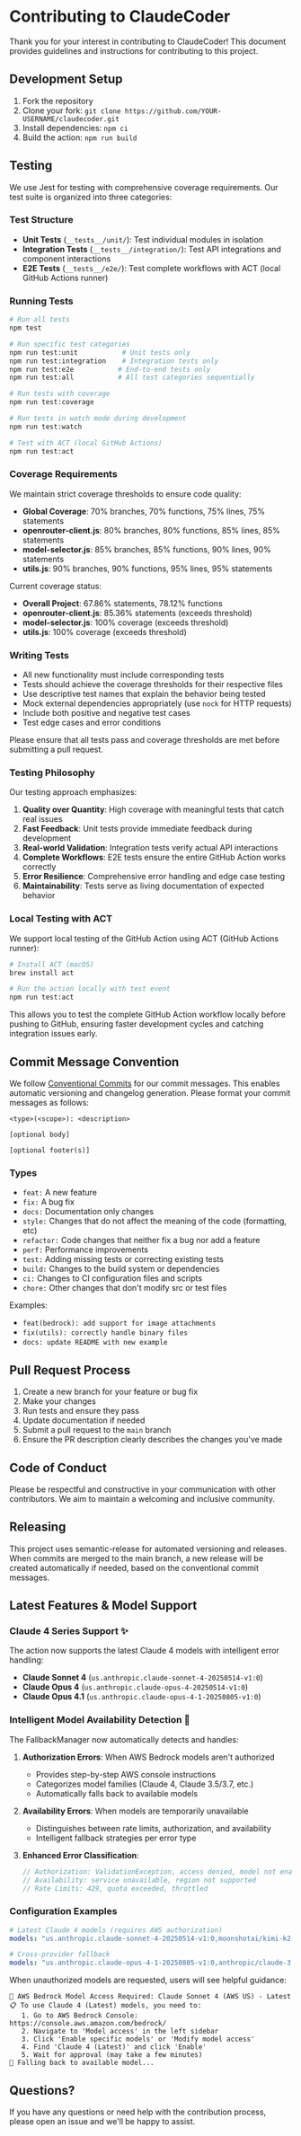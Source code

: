# Contributing to ClaudeCoder

Thank you for your interest in contributing to ClaudeCoder! This document provides guidelines and instructions for contributing to this project.

## Development Setup

1. Fork the repository
2. Clone your fork: `git clone https://github.com/YOUR-USERNAME/claudecoder.git`
3. Install dependencies: `npm ci`
4. Build the action: `npm run build`

## Testing

We use Jest for testing with comprehensive coverage requirements. Our test suite is organized into three categories:

### Test Structure

- **Unit Tests** (`__tests__/unit/`): Test individual modules in isolation
- **Integration Tests** (`__tests__/integration/`): Test API integrations and component interactions
- **E2E Tests** (`__tests__/e2e/`): Test complete workflows with ACT (local GitHub Actions runner)

### Running Tests

```bash
# Run all tests
npm test

# Run specific test categories
npm run test:unit           # Unit tests only
npm run test:integration    # Integration tests only
npm run test:e2e           # End-to-end tests only
npm run test:all           # All test categories sequentially

# Run tests with coverage
npm run test:coverage

# Run tests in watch mode during development
npm run test:watch

# Test with ACT (local GitHub Actions)
npm run test:act
```

### Coverage Requirements

We maintain strict coverage thresholds to ensure code quality:

- **Global Coverage**: 70% branches, 70% functions, 75% lines, 75% statements
- **openrouter-client.js**: 80% branches, 80% functions, 85% lines, 85% statements
- **model-selector.js**: 85% branches, 85% functions, 90% lines, 90% statements
- **utils.js**: 90% branches, 90% functions, 95% lines, 95% statements

Current coverage status:
- **Overall Project**: 67.86% statements, 78.12% functions
- **openrouter-client.js**: 85.36% statements (exceeds threshold)
- **model-selector.js**: 100% coverage (exceeds threshold)
- **utils.js**: 100% coverage (exceeds threshold)

### Writing Tests

- All new functionality must include corresponding tests
- Tests should achieve the coverage thresholds for their respective files
- Use descriptive test names that explain the behavior being tested
- Mock external dependencies appropriately (use `nock` for HTTP requests)
- Include both positive and negative test cases
- Test edge cases and error conditions

Please ensure that all tests pass and coverage thresholds are met before submitting a pull request.

### Testing Philosophy

Our testing approach emphasizes:

1. **Quality over Quantity**: High coverage with meaningful tests that catch real issues
2. **Fast Feedback**: Unit tests provide immediate feedback during development
3. **Real-world Validation**: Integration tests verify actual API interactions
4. **Complete Workflows**: E2E tests ensure the entire GitHub Action works correctly
5. **Error Resilience**: Comprehensive error handling and edge case testing
6. **Maintainability**: Tests serve as living documentation of expected behavior

### Local Testing with ACT

We support local testing of the GitHub Action using ACT (GitHub Actions runner):

```bash
# Install ACT (macOS)
brew install act

# Run the action locally with test event
npm run test:act
```

This allows you to test the complete GitHub Action workflow locally before pushing to GitHub, ensuring faster development cycles and catching integration issues early.

## Commit Message Convention

We follow [Conventional Commits](https://www.conventionalcommits.org/) for our commit messages. This enables automatic versioning and changelog generation. Please format your commit messages as follows:

```
<type>(<scope>): <description>

[optional body]

[optional footer(s)]
```

### Types

- `feat:` A new feature
- `fix:` A bug fix
- `docs:` Documentation only changes
- `style:` Changes that do not affect the meaning of the code (formatting, etc)
- `refactor:` Code changes that neither fix a bug nor add a feature
- `perf:` Performance improvements
- `test:` Adding missing tests or correcting existing tests
- `build:` Changes to the build system or dependencies
- `ci:` Changes to CI configuration files and scripts
- `chore:` Other changes that don't modify src or test files

Examples:
- `feat(bedrock): add support for image attachments`
- `fix(utils): correctly handle binary files`
- `docs: update README with new example`

## Pull Request Process

1. Create a new branch for your feature or bug fix
2. Make your changes
3. Run tests and ensure they pass
4. Update documentation if needed
5. Submit a pull request to the `main` branch
6. Ensure the PR description clearly describes the changes you've made

## Code of Conduct

Please be respectful and constructive in your communication with other contributors. We aim to maintain a welcoming and inclusive community.

## Releasing

This project uses semantic-release for automated versioning and releases. When commits are merged to the main branch, a new release will be created automatically if needed, based on the conventional commit messages.

## Latest Features & Model Support

### Claude 4 Series Support ✨

The action now supports the latest Claude 4 models with intelligent error handling:

- **Claude Sonnet 4** (`us.anthropic.claude-sonnet-4-20250514-v1:0`)
- **Claude Opus 4** (`us.anthropic.claude-opus-4-20250514-v1:0`) 
- **Claude Opus 4.1** (`us.anthropic.claude-opus-4-1-20250805-v1:0`)

### Intelligent Model Availability Detection 🧠

The FallbackManager now automatically detects and handles:

1. **Authorization Errors**: When AWS Bedrock models aren't authorized
   - Provides step-by-step AWS console instructions
   - Categorizes model families (Claude 4, Claude 3.5/3.7, etc.)
   - Automatically falls back to available models

2. **Availability Errors**: When models are temporarily unavailable
   - Distinguishes between rate limits, authorization, and availability
   - Intelligent fallback strategies per error type

3. **Enhanced Error Classification**:
   ```javascript
   // Authorization: ValidationException, access denied, model not enabled
   // Availability: service unavailable, region not supported
   // Rate Limits: 429, quota exceeded, throttled
   ```

### Configuration Examples

```yaml
# Latest Claude 4 models (requires AWS authorization)
models: "us.anthropic.claude-sonnet-4-20250514-v1:0,moonshotai/kimi-k2:free"

# Cross-provider fallback
models: "us.anthropic.claude-opus-4-1-20250805-v1:0,anthropic/claude-3.7-sonnet:beta"
```

When unauthorized models are requested, users will see helpful guidance:

```
🚨 AWS Bedrock Model Access Required: Claude Sonnet 4 (AWS US) - Latest
📋 To use Claude 4 (Latest) models, you need to:
   1. Go to AWS Bedrock Console: https://console.aws.amazon.com/bedrock/
   2. Navigate to 'Model access' in the left sidebar
   3. Click 'Enable specific models' or 'Modify model access'
   4. Find 'Claude 4 (Latest)' and click 'Enable'
   5. Wait for approval (may take a few minutes)
🔄 Falling back to available model...
```

## Questions?

If you have any questions or need help with the contribution process, please open an issue and we'll be happy to assist.
